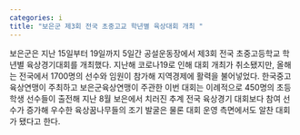 ```yaml
---
categories: i
title: "보은군 제3회 전국 초중고교 학년별 육상대회 개최 "
---
```

보은군은 지난 15일부터 19일까지 5일간 공설운동장에서 제3회 전국 초중고등학교 학년별 육상경기대회를 개최했다. 지난해 코로나19로 인해 대회 개최가 취소됐지만, 올해는 전국에서 1700명의 선수와 임원이 참가해 지역경제에 활력을 불어넣었다. 한국중고육상연맹이 주최하고 보은군육상연맹이 주관한 이번 대회는 이례적으로 450명의 초등학생 선수들이 출전해 지난 8월 보은에서 치러진 추계 전국 육상경기 대회보다 참여 선수가 증가해 우수한 육상꿈나무들의 조기 발굴은 물론 대회 운영 측면에서도 알찬 대회가 됐다고 한다.